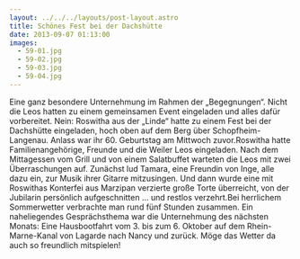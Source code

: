 ```yaml
---
layout: ../../../layouts/post-layout.astro
title: Schönes Fest bei der Dachshütte
date: 2013-09-07 01:13:00
images:
  - 59-01.jpg
  - 59-02.jpg
  - 59-03.jpg
  - 59-04.jpg
---
```


Eine ganz besondere Unternehmung im Rahmen der „Begegnungen“. Nicht die Leos hatten zu einem gemeinsamen Event eingeladen und alles dafür vorbereitet. Nein: Roswitha aus der „Linde“ hatte zu einem Fest bei der Dachshütte eingeladen, hoch oben auf dem Berg über Schopfheim-Langenau. Anlass war ihr 60. Geburtstag am Mittwoch zuvor.Roswitha hatte Familienangehörige, Freunde und die Weiler Leos eingeladen. Nach dem Mittagessen vom Grill und von einem Salatbuffet warteten die Leos mit zwei Überraschungen auf. Zunächst lud Tamara, eine Freundin von Inge, alle dazu ein, zur Musik ihrer Gitarre mitzusingen. Und dann wurde eine mit Roswithas Konterfei aus Marzipan verzierte große Torte überreicht, von der Jubilarin persönlich aufgeschnitten … und restlos verzehrt.Bei herrlichem Sommerwetter verbrachte man rund fünf Stunden zusammen. Ein naheliegendes Gesprächsthema war die Unternehmung des nächsten Monats: Eine Hausbootfahrt vom 3. bis zum 6. Oktober auf dem Rhein-Marne-Kanal von Lagarde nach Nancy und zurück. Möge das Wetter da auch so freundlich mitspielen!
